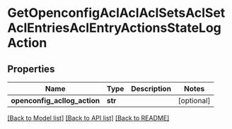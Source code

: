 # GetOpenconfigAclAclAclSetsAclSetAclEntriesAclEntryActionsStateLogAction

## Properties
Name | Type | Description | Notes
------------ | ------------- | ------------- | -------------
**openconfig_acllog_action** | **str** |  | [optional] 

[[Back to Model list]](../README.md#documentation-for-models) [[Back to API list]](../README.md#documentation-for-api-endpoints) [[Back to README]](../README.md)


